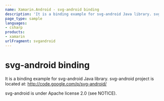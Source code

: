 ```yaml
---
name: Xamarin.Android - svg-android binding
description: 'It is a binding example for svg-android Java library. svg-android project is located at: http://code.google.com/p/svg-android/ svg-android is under...'
page_type: sample
languages:
- csharp
products:
- xamarin
urlFragment: svgandroid
---
```

# svg-android binding

It is a binding example for svg-android Java library.
svg-android project is located at:
http://code.google.com/p/svg-android/

svg-android is under Apache license 2.0 (see NOTICE).

